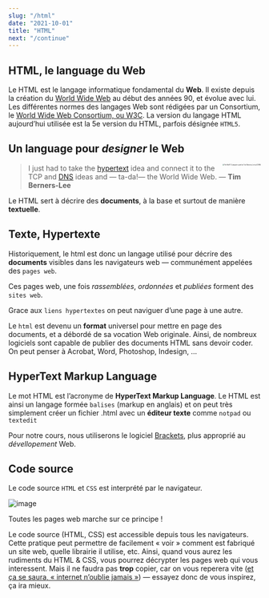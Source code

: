 ```yaml
---
slug: "/html"
date: "2021-10-01"
title: "HTML"
next: "/continue"
---
```


## HTML, le language du Web

Le HTML est le langage informatique fondamental du **Web**. Il existe depuis la création du [World Wide Web](http://fr.wikipedia.org/wiki/World_Wide_Web) au début des années 90, et évolue avec lui. Les différentes normes des langages Web sont rédigées par un Consortium, le [World Wide Web Consortium, ou W3C](http://w3c.org/). La version du langage HTML aujourd’hui utilisée est la 5e version du HTML, parfois désignée `HTML5`. 

## Un language pour *designer* le Web

<img src="https://upload.wikimedia.org/wikipedia/commons/d/d1/First_Web_Server.jpg" alt="The NeXT Computer used by Tim Berners-Lee at CERN" style="zoom:20%; float:right;" />

> I just had to take the [hypertext](/glossaire/hypertexte) idea and connect it to the TCP and [DNS](/glossaire/dns) ideas and — ta-da!— the World Wide Web.
> ― **Tim Berners-Lee**

Le HTML sert à décrire des **documents**, à la base et surtout de manière **textuelle**.

## Texte, Hypertexte

Historiquement, le html est donc un langage utilisé pour décrire des **documents** visibles dans les navigateurs web — communément appelées des `pages web`.

Ces pages web, une fois *rassemblées*, *ordonnées* et *publiées* forment des `sites web`.

Grace aux `liens hypertextes` on peut naviguer d’une page à une autre.

Le `html` est devenu un **format** universel pour mettre en page des documents, et a débordé de sa vocation Web originale. Ainsi, de nombreux logiciels sont capable de publier des documents HTML sans devoir coder. On peut penser à Acrobat, Word, Photoshop, Indesign, …

## HyperText Markup Language

Le mot HTML est l’acronyme de **HyperText Markup Language**. Le HTML est ainsi un langage formée `balises` (markup en anglais) et on peut très simplement créer un fichier .html avec un **éditeur texte** comme `notpad` ou `textedit`

Pour notre cours, nous utiliserons le logiciel [Brackets](http://brackets.io/), plus approprié au *dévellopement* Web.

## Code source

Le code source `HTML` et `CSS` est interprété par le navigateur.

![image](http://esad-orleans.github.io/3dvg-web/images/html.source.png)

Toutes les pages web marche sur ce principe !

Le code source (HTML, CSS) est accessible depuis tous les navigateurs. Cette pratique peut permettre de facilement « voir » comment est fabriqué un site web, quelle librairie il utilise, etc. Ainsi, quand vous aurez les rudiments du HTML & CSS, vous pourrez décrypter les pages web qui vous interessent. Mais il ne faudra pas **trop** copier, car on vous reperera vite ([et ça se saura, « internet n’oublie jamais »](http://www.joelapompe.net/)) — essayez donc de vous inspirez, ça ira mieux.